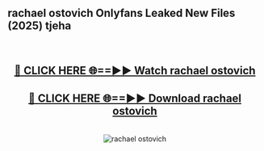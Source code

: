 <h2>rachael ostovich Onlyfans Leaked New Files (2025) tjeha</h2>
<br>
<div align="center">
<h2><a href="https://mediafiles.top/rachael_ostovich&ref=git" rel="nofollow">🔴 CLICK HERE 🌐==►► Watch rachael ostovich</a></h2>
<h2><a href="https://mediafiles.top/rachael_ostovich&ref=git" rel="nofollow">🔴 CLICK HERE 🌐==►► Download rachael ostovich</a></h2>
<br>
<a href="https://mediafiles.top/rachael_ostovich&ref=git" rel="nofollow" data-target="animated-image.originalLink"><img src="https://i.ibb.co.com/xMMVF88/686577567.gif" alt="rachael ostovich" style="max-width: 100%; display: inline-block;" data-target="animated-image.originalImage"></a>
</div>
<br>
<br>